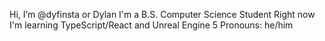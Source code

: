 Hi, I’m @dyfinsta or Dylan
I'm a B.S. Computer Science Student
Right now I'm learning TypeScript/React and Unreal Engine 5
Pronouns: he/him
